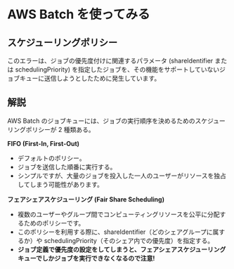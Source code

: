 # AWS Batch を使ってみる

## スケジューリングポリシー

このエラーは、ジョブの優先度付けに関連するパラメータ (shareIdentifier または schedulingPriority) を指定したジョブを、その機能をサポートしていないジョブキューに送信しようとしたために発生しています。

## 解説

AWS Batch のジョブキューには、ジョブの実行順序を決めるためのスケジューリングポリシーが 2 種類ある。

**FIFO (First-In, First-Out)**

- デフォルトのポリシー。
- ジョブを送信した順番に実行する。
- シンプルですが、大量のジョブを投入した一人のユーザーがリソースを独占してしまう可能性があります。

**フェアシェアスケジューリング (Fair Share Scheduling)**

- 複数のユーザーやグループ間でコンピューティングリソースを公平に分配するためのポリシーです。
- このポリシーを利用する際に、shareIdentifier（どのシェアグループに属するか）や schedulingPriority（そのシェア内での優先度）を指定する。
- **ジョブ定義で優先度の設定をしてしまうと、フェアシェアスケジューリングキューでしかジョブを実行できなくなるので注意!**
